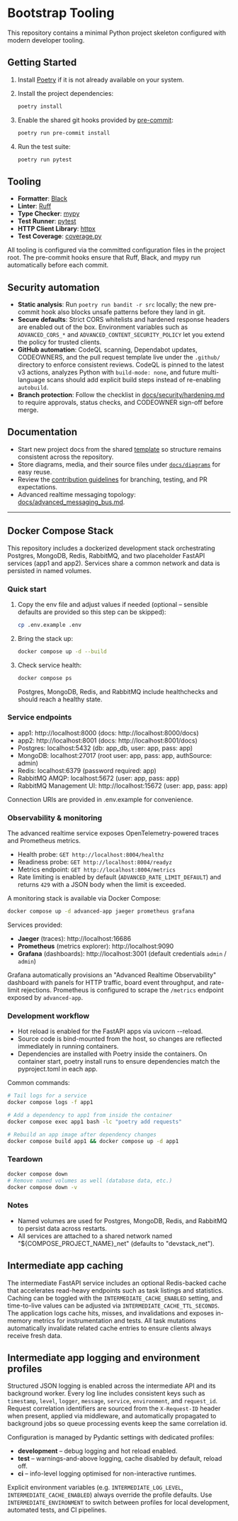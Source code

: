 # Bootstrap Tooling

This repository contains a minimal Python project skeleton configured with modern developer tooling.

## Getting Started

1. Install [Poetry](https://python-poetry.org/docs/#installation) if it is not already available on your system.
2. Install the project dependencies:

   ```bash
   poetry install
   ```

3. Enable the shared git hooks provided by [pre-commit](https://pre-commit.com/):

   ```bash
   poetry run pre-commit install
   ```

4. Run the test suite:

   ```bash
   poetry run pytest
   ```

## Tooling

- **Formatter**: [Black](https://black.readthedocs.io/en/stable/)
- **Linter**: [Ruff](https://docs.astral.sh/ruff/)
- **Type Checker**: [mypy](https://mypy.readthedocs.io/en/stable/)
- **Test Runner**: [pytest](https://docs.pytest.org/)
- **HTTP Client Library**: [httpx](https://www.python-httpx.org/)
- **Test Coverage**: [coverage.py](https://coverage.readthedocs.io/)

All tooling is configured via the committed configuration files in the project root. The pre-commit hooks ensure that Ruff, Black, and mypy run automatically before each commit.

## Security automation

- **Static analysis**: Run `poetry run bandit -r src` locally; the new pre-commit hook also blocks unsafe patterns before they land in git.
- **Secure defaults**: Strict CORS whitelists and hardened response headers are enabled out of the box. Environment variables such as `ADVANCED_CORS_*` and `ADVANCED_CONTENT_SECURITY_POLICY` let you extend the policy for trusted clients.
- **GitHub automation**: CodeQL scanning, Dependabot updates, CODEOWNERS, and the pull request template live under the `.github/` directory to enforce consistent reviews. CodeQL is pinned to the latest v3 actions, analyzes Python with `build-mode: none`, and future multi-language scans should add explicit build steps instead of re-enabling `autobuild`.
- **Branch protection**: Follow the checklist in [docs/security/hardening.md](docs/security/hardening.md) to require approvals, status checks, and CODEOWNER sign-off before merge.

## Documentation

- Start new project docs from the shared [template](docs/template.md) so structure remains consistent across the repository.
- Store diagrams, media, and their source files under [`docs/diagrams`](docs/diagrams/README.md) for easy reuse.
- Review the [contribution guidelines](CONTRIBUTING.md) for branching, testing, and PR expectations.
- Advanced realtime messaging topology: [docs/advanced_messaging_bus.md](docs/advanced_messaging_bus.md).

---

## Docker Compose Stack

This repository includes a dockerized development stack orchestrating Postgres, MongoDB, Redis, RabbitMQ, and two placeholder FastAPI services (app1 and app2). Services share a common network and data is persisted in named volumes.

### Quick start

1. Copy the env file and adjust values if needed (optional – sensible defaults are provided so this step can be skipped):

   ```bash
   cp .env.example .env
   ```

2. Bring the stack up:

   ```bash
   docker compose up -d --build
   ```

3. Check service health:

   ```bash
   docker compose ps
   ```

   Postgres, MongoDB, Redis, and RabbitMQ include healthchecks and should reach a healthy state.

### Service endpoints

- app1: http://localhost:8000 (docs: http://localhost:8000/docs)
- app2: http://localhost:8001 (docs: http://localhost:8001/docs)
- Postgres: localhost:5432 (db: app_db, user: app, pass: app)
- MongoDB: localhost:27017 (root user: app, pass: app, authSource: admin)
- Redis: localhost:6379 (password required: app)
- RabbitMQ AMQP: localhost:5672 (user: app, pass: app)
- RabbitMQ Management UI: http://localhost:15672 (user: app, pass: app)

Connection URIs are provided in .env.example for convenience.

### Observability & monitoring

The advanced realtime service exposes OpenTelemetry-powered traces and Prometheus metrics.

- Health probe: `GET http://localhost:8004/healthz`
- Readiness probe: `GET http://localhost:8004/readyz`
- Metrics endpoint: `GET http://localhost:8004/metrics`
- Rate limiting is enabled by default (`ADVANCED_RATE_LIMIT_DEFAULT`) and returns `429` with
  a JSON body when the limit is exceeded.

A monitoring stack is available via Docker Compose:

```bash
docker compose up -d advanced-app jaeger prometheus grafana
```

Services provided:

- **Jaeger** (traces): http://localhost:16686
- **Prometheus** (metrics explorer): http://localhost:9090
- **Grafana** (dashboards): http://localhost:3001 (default credentials `admin` / `admin`)

Grafana automatically provisions an "Advanced Realtime Observability" dashboard with panels
for HTTP traffic, board event throughput, and rate-limit rejections. Prometheus is configured
to scrape the `/metrics` endpoint exposed by `advanced-app`.

### Development workflow

- Hot reload is enabled for the FastAPI apps via uvicorn --reload.
- Source code is bind-mounted from the host, so changes are reflected immediately in running containers.
- Dependencies are installed with Poetry inside the containers. On container start, poetry install runs to ensure dependencies match the pyproject.toml in each app.

Common commands:

```bash
# Tail logs for a service
docker compose logs -f app1

# Add a dependency to app1 from inside the container
docker compose exec app1 bash -lc "poetry add requests"

# Rebuild an app image after dependency changes
docker compose build app1 && docker compose up -d app1
```

### Teardown

```bash
docker compose down
# Remove named volumes as well (database data, etc.)
docker compose down -v
```

### Notes

- Named volumes are used for Postgres, MongoDB, Redis, and RabbitMQ to persist data across restarts.
- All services are attached to a shared network named "${COMPOSE_PROJECT_NAME}_net" (defaults to "devstack_net").

## Intermediate app caching

The intermediate FastAPI service includes an optional Redis-backed cache that accelerates read-heavy
endpoints such as task listings and statistics. Caching can be toggled with the
`INTERMEDIATE_CACHE_ENABLED` setting, and time-to-live values can be adjusted via
`INTERMEDIATE_CACHE_TTL_SECONDS`. The application logs cache hits, misses, and invalidations and
exposes in-memory metrics for instrumentation and tests. All task mutations automatically invalidate
related cache entries to ensure clients always receive fresh data.

## Intermediate app logging and environment profiles

Structured JSON logging is enabled across the intermediate API and its background worker. Every log
line includes consistent keys such as `timestamp`, `level`, `logger`, `message`, `service`,
`environment`, and `request_id`. Request correlation identifiers are sourced from the
`X-Request-ID` header when present, applied via middleware, and automatically propagated to
background jobs so queue processing events keep the same correlation id.

Configuration is managed by Pydantic settings with dedicated profiles:

- **development** – debug logging and hot reload enabled.
- **test** – warnings-and-above logging, cache disabled by default, reload off.
- **ci** – info-level logging optimised for non-interactive runtimes.

Explicit environment variables (e.g. `INTERMEDIATE_LOG_LEVEL`, `INTERMEDIATE_CACHE_ENABLED`) always
override the profile defaults. Use `INTERMEDIATE_ENVIRONMENT` to switch between profiles for local
development, automated tests, and CI pipelines.
